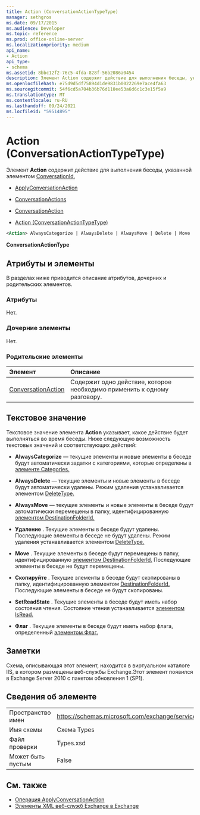 ```yaml
---
title: Action (ConversationActionTypeType)
manager: sethgros
ms.date: 09/17/2015
ms.audience: Developer
ms.topic: reference
ms.prod: office-online-server
ms.localizationpriority: medium
api_name:
- Action
api_type:
- schema
ms.assetid: 8bbc12f2-76c5-4fda-828f-56b2086a0454
description: Элемент Action содержит действие для выполнения беседы, указанной элементом ConversationId.
ms.openlocfilehash: e75d9d5df75894d1de9831b0022269e7ace4fa63
ms.sourcegitcommit: 54f6cd5a704b36b76d110ee53a6d6c1c3e15f5a9
ms.translationtype: MT
ms.contentlocale: ru-RU
ms.lasthandoff: 09/24/2021
ms.locfileid: "59514895"
---
```

# <a name="action-conversationactiontypetype"></a>Action (ConversationActionTypeType)

Элемент **Action** содержит действие для выполнения беседы, указанной элементом [ConversationId.](conversationid.md) 
  
- [ApplyConversationAction](applyconversationaction.md)
  
- [ConversationActions](conversationactions.md)
  
- [ConversationAction](conversationaction.md)
  
- [Action (ConversationActionTypeType)](action-conversationactiontypetype.md)
  
```XML
<Action> AlwaysCategorize | AlwaysDelete | AlwaysMove | Delete | Move | Copy | SetReadState </Action>
```

 **ConversationActionType**
## <a name="attributes-and-elements"></a>Атрибуты и элементы

В разделах ниже приводится описание атрибутов, дочерних и родительских элементов.
  
### <a name="attributes"></a>Атрибуты

Нет.
  
### <a name="child-elements"></a>Дочерние элементы

Нет.
  
### <a name="parent-elements"></a>Родительские элементы

|**Элемент**|**Описание**|
|:-----|:-----|
|[ConversationAction](conversationaction.md) <br/> |Содержит одно действие, которое необходимо применить к одному разговору.  <br/> |
   
## <a name="text-value"></a>Текстовое значение

Текстовое значение элемента **Action** указывает, какое действие будет выполняться во время беседы. Ниже следующую возможность текстовых значений и соответствующих действий: 
  
- **AlwaysCategorize** — текущие элементы и новые элементы в беседе будут автоматически задатки с категориями, которые определены в [элементе Categories.](categories-ex15websvcsotherref.md) 
    
- **AlwaysDelete** — текущие элементы и новые элементы в беседе будут автоматически удалены. Режим удаления устанавливается элементом [DeleteType.](deletetype.md) 
    
- **AlwaysMove** — текущие элементы и новые элементы в беседе будут автоматически перемещены в папку, идентифицированную [элементом DestinationFolderId.](destinationfolderid.md) 
    
- **Удаление** . Текущие элементы в беседе будут удалены. Последующие элементы в беседе не будут удалены. Режим удаления устанавливается элементом [DeleteType.](deletetype.md) 
    
- **Move** . Текущие элементы в беседе будут перемещены в папку, идентифицированную [элементом DestinationFolderId.](destinationfolderid.md) Последующие элементы в беседе не будут перемещены. 
    
- **Скопируйте** . Текущие элементы в беседе будут скопированы в папку, идентифицированную элементом [DestinationFolderId.](destinationfolderid.md) Последующие элементы в беседе не будут скопированы. 
    
- **SetReadState** . Текущие элементы в беседе будут иметь набор состояния чтения. Состояние чтения устанавливается [элементом IsRead.](isread.md) 
    
- **Флаг** . Текущие элементы в беседе будут иметь набор флага, определенный [элементом Флаг.](flag.md) 
    
## <a name="remarks"></a>Заметки

Схема, описывающая этот элемент, находится в виртуальном каталоге IIS, в котором размещены веб-службы Exchange.Этот элемент появился в Exchange Server 2010 с пакетом обновления 1 (SP1).
  
## <a name="element-information"></a>Сведения об элементе

|||
|:-----|:-----|
|Пространство имен  <br/> |https://schemas.microsoft.com/exchange/services/2006/types  <br/> |
|Имя схемы  <br/> |Схема Types  <br/> |
|Файл проверки  <br/> |Types.xsd  <br/> |
|Может быть пустым  <br/> |False  <br/> |
   
## <a name="see-also"></a>См. также

- [Операция ApplyConversationAction](applyconversationaction-operation.md)
- [Элементы XML веб-служб Exchange в Exchange](ews-xml-elements-in-exchange.md)

